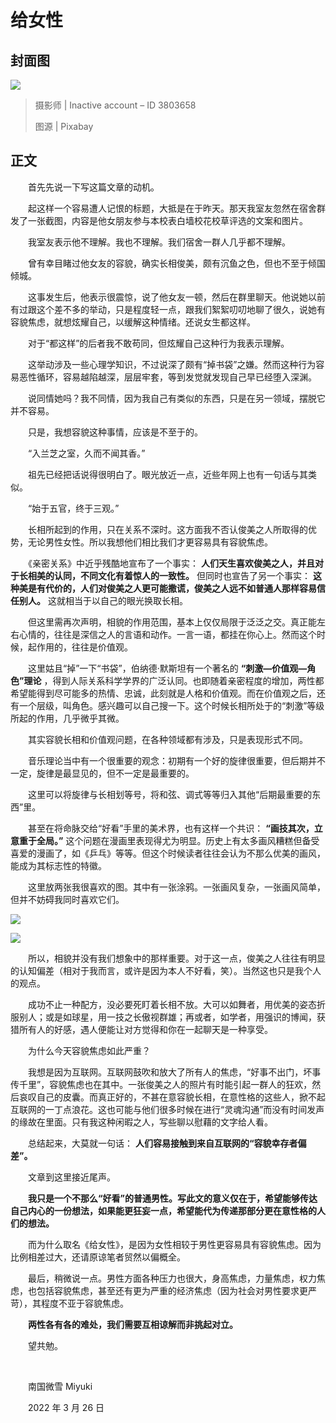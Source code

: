 # 给女性

## 封面图

![](https://raw.githubusercontent.com/TinySnow/GithubImageHosting/main/blog/articles/literature/woman-1919143_1920.jpg)

> 摄影师 | Inactive account – ID 3803658
>
> 图源 | Pixabay

## 正文

　　首先先说一下写这篇文章的动机。

　　起这样一个容易遭人记恨的标题，大抵是在于昨天。那天我室友忽然在宿舍群发了一张截图，内容是他女朋友参与本校表白墙校花校草评选的文案和图片。

　　我室友表示他不理解。我也不理解。我们宿舍一群人几乎都不理解。

　　曾有幸目睹过他女友的容貌，确实长相俊美，颇有沉鱼之色，但也不至于倾国倾城。

　　这事发生后，他表示很震惊，说了他女友一顿，然后在群里聊天。他说她以前有过跟这个差不多的举动，只是程度轻一点，跟我们絮絮叨叨地聊了很久，说她有容貌焦虑，就想炫耀自己，以缓解这种情绪。还说女生都这样。

　　对于“都这样”的后者我不敢苟同，但炫耀自己这种行为我表示理解。

　　这举动涉及一些心理学知识，不过说深了颇有“掉书袋”之嫌。然而这种行为容易恶性循环，容易越陷越深，层层牢套，等到发觉就发现自己早已经堕入深渊。

　　说同情她吗？我不同情，因为我自己有类似的东西，只是在另一领域，摆脱它并不容易。

　　只是，我想容貌这种事情，应该是不至于的。

　　“入兰芝之室，久而不闻其香。”

　　祖先已经把话说得很明白了。眼光放近一点，近些年网上也有一句话与其类似。

　　“始于五官，终于三观。”

　　长相所起到的作用，只在关系不深时。这方面我不否认俊美之人所取得的优势，无论男性女性。所以我想他们相比我们才更容易具有容貌焦虑。

　　《亲密关系》中近乎残酷地宣布了一个事实： **人们天生喜欢俊美之人，并且对于长相美的认同，不同文化有着惊人的一致性。** 但同时也宣告了另一个事实： **这种美是有代价的，人们对俊美之人更可能撒谎，俊美之人远不如普通人那样容易信任别人。** 这就相当于以自己的眼光换取长相。

　　但这里需再次声明，相貌的作用范围，基本上仅仅局限于泛泛之交。真正能左右心情的，往往是深信之人的言语和动作。一言一语，都挂在你心上。然而这个时候，起作用的，往往是价值观。

　　这里姑且“掉”一下“书袋”，伯纳德·默斯坦有一个著名的 **“刺激—价值观—角色”理论** ，得到人际关系科学学界的广泛认同。也即随着亲密程度的增加，两性都希望能得到尽可能多的热情、忠诚，此刻就是人格和价值观。而在价值观之后，还有一个层级，叫角色。感兴趣可以自己搜一下。这个时候长相所处于的“刺激”等级所起的作用，几乎微乎其微。

　　其实容貌长相和价值观问题，在各种领域都有涉及，只是表现形式不同。

　　音乐理论当中有一个很重要的观念：初期有一个好的旋律很重要，但后期并不一定，旋律是最显见的，但不一定是最重要的。

　　这里可以将旋律与长相划等号，将和弦、调式等等归入其他“后期最重要的东西”里。

　　甚至在将命脉交给“好看”手里的美术界，也有这样一个共识： **“画技其次，立意重于全局。”** 这个问题在漫画里表现得尤为明显。历史上有太多画风糟糕但备受喜爱的漫画了，如《乒乓》等等。但这个时候读者往往会认为不那么优美的画风，能成为其标志性的特徽。

　　这里放两张我很喜欢的图。其中有一张涂鸦。一张画风复杂，一张画风简单，但并不妨碍我同时喜欢它们。

![](https://raw.githubusercontent.com/TinySnow/GithubImageHosting/main/blog/articles/literature/dark-like.webp?raw=true)

![](https://raw.githubusercontent.com/TinySnow/GithubImageHosting/main/blog/articles/literature/hero-comic.webp?raw=true)

　　所以，相貌并没有我们想象中的那样重要。对于这一点，俊美之人往往有明显的认知偏差（相对于我而言，或许是因为本人不好看，笑）。当然这也只是我个人的观点。

　　成功不止一种配方，没必要死盯着长相不放。大可以如舞者，用优美的姿态折服别人；或是如球星，用一技之长傲视群雄；再或者，如学者，用强识的博闻，获猎所有人的好感，遇人便能让对方觉得和你在一起聊天是一种享受。

　　为什么今天容貌焦虑如此严重？

　　我想是因为互联网。互联网鼓吹和放大了所有人的焦虑，“好事不出门，坏事传千里”，容貌焦虑也在其中。一张俊美之人的照片有时能引起一群人的狂欢，然后哀叹自己的皮囊。而真正好的，不甚在意容貌长相，在意性格的这些人，掀不起互联网的一丁点浪花。这也可能与他们很多时候在进行“灵魂沟通”而没有时间发声的缘故在里面。只有我这种闲暇之人，写些聊以慰藉的文字给人看。

　　总结起来，大莫就一句话： **人们容易接触到来自互联网的“容貌幸存者偏差”。**

　　文章到这里接近尾声。

　　**我只是一个不那么“好看”的普通男性。写此文的意义仅在于，希望能够传达自己内心的一份想法，如果能更狂妄一点，希望能代为传递那部分更在意性格的人们的想法。**

　　而为什么取名《给女性》，是因为女性相较于男性更容易具有容貌焦虑。因为比例相差过大，还请原谅笔者贸然以偏概全。

　　最后，稍微说一点。男性方面各种压力也很大，身高焦虑，力量焦虑，权力焦虑，也包括容貌焦虑，甚至还有更为严重的经济焦虑（因为社会对男性要求更严苛），其程度不亚于容貌焦虑。

　　**两性各有各的难处，我们需要互相谅解而非挑起对立。**

　　望共勉。

<br>

　　南国微雪 Miyuki

　　2022 年 3 月 26 日